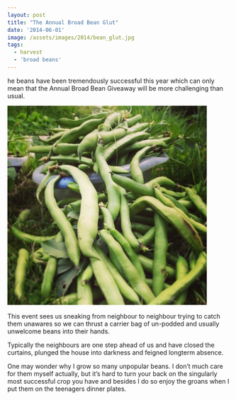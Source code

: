 ```yaml
---
layout: post
title: "The Annual Broad Bean Glut"
date: '2014-06-01'
image: /assets/images/2014/bean_glut.jpg
tags: 
  - harvest
  - 'broad beans'
---
```


he beans have been tremendously successful this year which can only mean that the Annual Broad Bean Giveaway will be more challenging than usual.

![Broad bean glut](/assets/images/2014/bean_glut.jpg)

This event sees us sneaking from neighbour to neighbour trying to catch them unawares so we can thrust a carrier bag of un-podded and usually unwelcome beans into their hands.

Typically the neighbours are one step ahead of us and have closed the curtains, plunged the house into darkness and feigned longterm absence.

One may wonder why I grow so many unpopular beans. I don’t much care for them myself actually, but it’s hard to turn your back on the singularly most successful crop you have and besides I do so enjoy the groans when I put them on the teenagers dinner plates.
